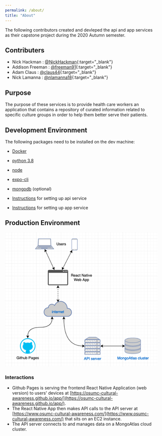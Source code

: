 ```yaml
---
permalink: /about/
title: "About"
---
```


The following contributors created and devleped the api and app services as their capstone project during the 2020 Autumn semester.

## Contributers

- Nick Hackman : [@NickHackman](https://github.com/NickHackman){:target="_blank"}
- Addison Freeman : [@freeman91](https://github.com/freeman91){:target="_blank"}
- Adam Claus : [@claus44](https://github.com/claus44){:target="_blank"}
- Nick Lamanna : [@nlamanna18](https://github.com/nlamanna18){:target="_blank"}


## Purpose

The purpose of these services is to provide health care workers an application that contains a repository of curated information related to specific culture groups in order to help them better serve their patients.

## Development Environment

The following packages need to be installed on the dev machine:

- [Docker](https://docs.docker.com/get-docker/)
- [python 3.8](https://www.python.org/downloads/) 
- [node](https://nodejs.org/en/download/)
- [expo-cli](https://docs.expo.io/get-started/installation/)
- [mongodb](https://docs.mongodb.com/guides/server/install/)  (optional)


- [Instructions](https://github.com/OSUMC-Cultural-Awareness/api#getting-started) for setting up api service
- [Instructions](https://github.com/OSUMC-Cultural-Awareness/app#getting-started) for setting up app service

## Production Environment

![Architecture Diagram](../assets/ArchitectureDiagram.png)

### Interactions
- Github Pages is serving the frontend React Native Application (web version) to users' devices at [https://osumc-cultural-awareness.github.io/app/](https://osumc-cultural-awareness.github.io/app/).  
- The React Native App then makes API calls to the API server at [https://www.osumc-cultural-awareness.com/](https://www.osumc-cultural-awareness.com/) that sits on an EC2 instance.  
- The API server connects to and manages data on a MongoAtlas cloud cluster.
